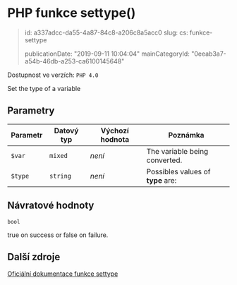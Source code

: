 PHP funkce settype()
====================

> id: a337adcc-da55-4a87-84c8-a206c8a5acc0
> slug:
> 	cs: funkce-settype
>
> publicationDate: "2019-09-11 10:04:04"
> mainCategoryId: "0eeab3a7-a54b-46db-a253-ca6100145648"

Dostupnost ve verzích: `PHP 4.0`

Set the type of a variable


Parametry
--------------

| Parametr | Datový typ | Výchozí hodnota | Poznámka |
|-----|-----|-----|-----|
| `$var` | `mixed` | *není* | The variable being converted. |
| `$type` | `string` | *není* | Possibles values of <b>type</b> are: |


Návratové hodnoty
----------------

`bool`

true on success or false on failure.

Další zdroje
------------

[Oficiální dokumentace funkce settype](https://www.php.net/manual/en/function.settype.php)
